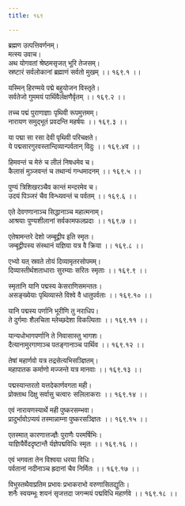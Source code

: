 ```yaml
---
title: १६९

---
```

ब्रह्मण उत्पत्तिवर्णनम्।  
मत्स्य उवाच।  
अथ योगवतां श्रेष्ठमसृजत् भूरि तेजसम्।  
स्रष्टारं सर्वलोकानां ब्रह्माणं सर्वतो मुखम् ।। १६९.१ ।।  
  
यस्मिन् हिरण्मये पद्मे बहुयोजन विस्तृते।  
सर्वतेजो गुममयं पार्थिवैर्लक्षणैर्वृतम् ।। १६९.२ ।।  
  
तच्च पद्मं पुराणाज्ञाः पृथिवी रूपमुत्तमम्।  
नारायण समुद्भूतं प्रवदन्ति महर्षयः ।। १६९.३ ।।  
  
या पद्मा सा रसा देवी पृथिवी परिचक्षते।  
ये पद्मसारगुरवस्तान्दिव्यान्पर्वतान् विदुः ।। १६९.४व ।।  
  
हिमवन्तं च मेरुं च लीलं निषधमेव च।  
कैलासं मुञ्जवन्तं च तथान्यं गन्धमादनम् ।। १६९.५ ।।  
  
पुण्यं त्रिशिखरञ्चैव कान्तं मन्दरमेव च।  
उदयं पिञ्जरं चैव विन्ध्यवन्तं च पर्वतम् ।। १६९.६ ।।  
  
एते देवगणानाञ्च सिद्धानाञ्च महात्मनाम्।  
आश्रयाः पुण्यशीलानां सर्वकामफलप्रदाः ।। १६९.७ ।।  
  
एतेषामन्तरे देशो जम्बूद्वीप इति स्मृतः।  
जम्बूद्वीपस्य संस्थानं यज्ञिया यत्र वै क्रिया ।। १६९.८ ।।  
  
एभ्यो यत् स्रवते तोयं दिव्यामृतरसोपमम्।  
दिव्यास्तीर्थशताधाराः सुरम्याः सरितः स्मृताः ।। १६९.९ ।।  
  
स्मृतानि यानि पद्मस्य केसराणिसमन्ततः।  
असङ्ख्येयाः पृथिव्यास्ते विश्वे वै धातुपर्वताः ।। १६९.१० ।।  
  
यानि पद्मस्य पर्णानि भूरीणि तु नराधिप।  
ते दुर्गमाः शैलचिता म्लेच्छदेशा विकल्पिताः ।। १६९.११ ।।  
  
यान्यधोभागपर्णानि ते निवासास्तु भागशः।  
दैत्यानामुरगाणाञ्च पतङ्गानाञ्च पार्थिव ।। १६९.१२ ।।  
  
तेषां महार्णवो यत्र तद्रसेत्यभिसञ्ज्ञितम्।  
महापातक कर्माणो मज्जन्ते यत्र मानवाः ।। १६९.१३ ।।  
  
पद्मस्यान्तरतो यत्तदेकार्णवगता मही।  
प्रोक्ताथ दिक्षु सर्वासु चत्वारः सलिलाकराः ।। १६९.१४ ।।  
  
एवं नारायणस्यार्थे मही पुष्करसम्भवा।  
प्रादुर्भावोऽप्ययं तस्मान्नाम्ना पुष्करसञ्ज्ञितः ।। १६९.१५ ।।  
  
एतस्मात् कारणात्तज्ज्ञैः पुराणैः परमर्षिभिः।  
याज्ञियैर्वेददृष्टान्तै र्यज्ञेपद्मविधिः स्मृतः ।। १६९.१६ ।।  
  
एवं भगवता तेन विश्वया धरया विधिः।  
पर्वतानां नदीनाञ्च ह्रदानां चैव निर्मितः ।। १६९.१७ ।।  
  
विभुस्तथैवाप्रतिम प्रभावः प्रभाकराभो वरुणासितद्युतिः।  
शनैः स्वयम्भूः शयनं सृजत्तदा जगन्मयं पद्मविधि महार्णवे ।। १६९.१८ ।।